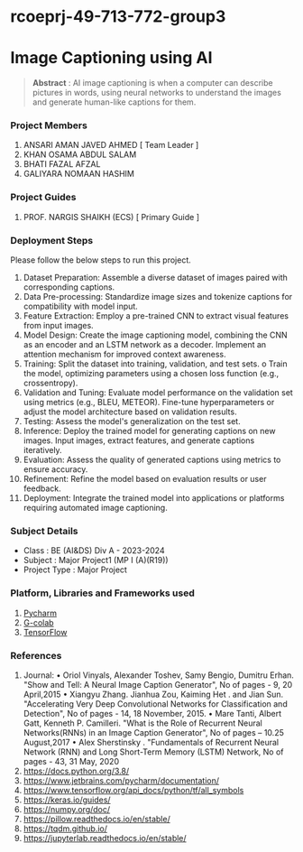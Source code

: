 # rcoeprj-49-713-772-group3

# Image Captioning using AI

> **Abstract** : AI image captioning is when a computer can describe pictures in words, using neural networks to understand the images and generate human-like captions for them.

### Project Members
1. ANSARI AMAN JAVED AHMED  [ Team Leader ] 
2. KHAN OSAMA ABDUL SALAM 
3. BHATI FAZAL AFZAL 
4. GALIYARA NOMAAN HASHIM 

### Project Guides
1. PROF. NARGIS SHAIKH (ECS)  [ Primary Guide ] 

### Deployment Steps
Please follow the below steps to run this project.
1. Dataset Preparation:
 Assemble a diverse dataset of images paired with corresponding captions.
2. Data Pre-processing:
 Standardize image sizes and tokenize captions for compatibility with model input.
3. Feature Extraction:
 Employ a pre-trained CNN to extract visual features from input images.
4. Model Design:
  Create the image captioning model, combining the CNN as an encoder and an LSTM network
  as a decoder.
  Implement an attention mechanism for improved context awareness.
5. Training:
   Split the dataset into training, validation, and test sets. o Train the model, optimizing
parameters using a chosen loss function (e.g., crossentropy).
6. Validation and Tuning:
   Evaluate model performance on the validation set using metrics (e.g., BLEU, METEOR).
   Fine-tune hyperparameters or adjust the model architecture based on validation results.
7. Testing:
   Assess the model's generalization on the test set.
8. Inference:
   Deploy the trained model for generating captions on new images.
   Input images, extract features, and generate captions iteratively.
9. Evaluation:
     Assess the quality of generated captions using metrics to ensure accuracy.
10. Refinement:
    Refine the model based on evaluation results or user feedback.
11. Deployment:
    Integrate the trained model into applications or platforms requiring automated image
    captioning.

### Subject Details
- Class : BE (AI&DS) Div A - 2023-2024
- Subject : Major Project1 (MP I (A)(R19))
- Project Type : Major Project

### Platform, Libraries and Frameworks used
1. [Pycharm](https://www.jetbrains.com/pycharm/)
2. [G-colab](https://colab.google/)
3. [TensorFlow](https://tensorflowjs.com)


### References
1. Journal:
• Oriol Vinyals, Alexander Toshev, Samy Bengio, Dumitru Erhan. "Show and Tell: A
Neural Image Caption Generator", No of pages - 9, 20 April,2015
• Xiangyu Zhang. Jianhua Zou, Kaiming Het . and Jian Sun. "Accelerating Very Deep
Convolutional Networks for Classification and Detection", No of pages - 14, 18
November, 2015.
• Mare Tanti, Albert Gatt, Kenneth P. Camilleri. "What is the Role of Recurrent Neural
Networks(RNNs) in an Image Caption Generator", No of pages – 10.25 August,2017
• Alex Sherstinsky . "Fundamentals of Recurrent Neural Network (RNN) and Long
Short-Term Memory (LSTM) Network, No of pages - 43, 31 May, 2020
2. https://docs.python.org/3.8/
3. https://www.jetbrains.com/pycharm/documentation/
4. https://www.tensorflow.org/api_docs/python/tf/all_symbols
5. https://keras.io/guides/
6. https://numpy.org/doc/
7. https://pillow.readthedocs.io/en/stable/
8. https://tqdm.github.io/
9. https://jupyterlab.readthedocs.io/en/stable/
